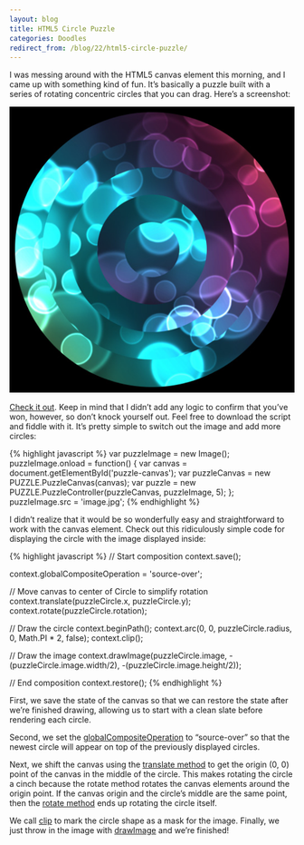 ```yaml
---
layout:	blog
title: HTML5 Circle Puzzle
categories: Doodles
redirect_from: /blog/22/html5-circle-puzzle/
---
```

I was messing around with the HTML5 canvas element this morning, and I came up with something kind of fun. It’s basically a puzzle built with a series of rotating concentric circles that you can drag. Here’s a screenshot:

![Circle Puzzle Thumbnail](/blog/images/circlepuzzle.jpg)

[Check it out](https://loganfranken.github.io/Circle-Puzzle/). Keep in mind that I didn’t add any logic to confirm that you’ve won, however, so don’t knock yourself out. Feel free to download the script and fiddle with it. It’s pretty simple to switch out the image and add more circles:

{% highlight javascript %}
var puzzleImage = new Image();
puzzleImage.onload = function() {
	var canvas = document.getElementById('puzzle-canvas');
	var puzzleCanvas = new PUZZLE.PuzzleCanvas(canvas);
	var puzzle = new PUZZLE.PuzzleController(puzzleCanvas, puzzleImage, 5);
};
puzzleImage.src = 'image.jpg';
{% endhighlight %}

I didn’t realize that it would be so wonderfully easy and straightforward to work with the canvas element. Check out this ridiculously simple code for displaying the circle with the image displayed inside:

{% highlight javascript %}
// Start composition
context.save();
	
context.globalCompositeOperation = 'source-over';
	
// Move canvas to center of Circle to simplify rotation
context.translate(puzzleCircle.x, puzzleCircle.y);
context.rotate(puzzleCircle.rotation);
	
// Draw the circle
context.beginPath();
context.arc(0, 0, puzzleCircle.radius, 0, Math.PI * 2, false);
context.clip();
	
// Draw the image
context.drawImage(puzzleCircle.image,
	-(puzzleCircle.image.width/2),
	-(puzzleCircle.image.height/2));
	
// End composition
context.restore();
{% endhighlight %}

First, we save the state of the canvas so that we can restore the state after we’re finished drawing, allowing us to start with a clean slate before rendering each circle.

Second, we set the [globalCompositeOperation](https://developer.mozilla.org/en-US/docs/Web/API/CanvasRenderingContext2D/globalCompositeOperation) to “source-over” so that the newest circle will appear on top of the previously displayed circles.

Next, we shift the canvas using the [translate method](https://developer.mozilla.org/en-US/docs/Web/API/Canvas_API/Tutorial/Transformations#translating) to get the origin (0, 0) point of the canvas in the middle of the circle. This makes rotating the circle a cinch because the rotate method rotates the canvas elements around the origin point. If the canvas origin and the circle’s middle are the same point, then the [rotate method](https://developer.mozilla.org/en-US/docs/Web/API/Canvas_API/Tutorial/Transformations#rotating) ends up rotating the circle itself.

We call [clip](https://developer.mozilla.org/en-US/docs/Web/API/Canvas_API/Tutorial/Compositing#clipping_paths) to mark the circle shape as a mask for the image. Finally, we just throw in the image with [drawImage](https://developer.mozilla.org/en-US/docs/Web/API/Canvas_API/Tutorial/Using_images#drawing_images) and we’re finished!